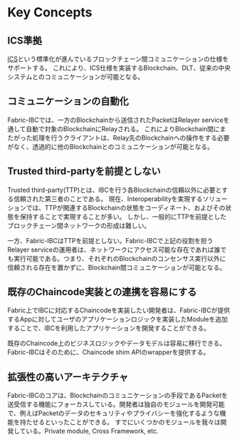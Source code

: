# Key Concepts

## ICS準拠

[ICS](https://github.com/cosmos/ics)という標準化が進んでいるブロックチェーン間コミュニケーションの仕様をサポートする。
これにより、ICS仕様を実装するBlockchain、DLT、従来の中央システムとのコミュニケーションが可能となる。

## コミュニケーションの自動化

Fabric-IBCでは、一方のBlockchainから送信されたPacketはRelayer serviceを通して自動で対象のBlockchainにRelayされる。
これによりBlockchain間にまたがった処理を行うクライアントは、Relay先のBlockchainへの操作をする必要がなく、透過的に他のBlockchainとのコミュニケーションが可能となる。

## Trusted third-partyを前提としない

Trusted third-party(TTP)とは、IBCを行う各Blockchainの信頼以外に必要とする信頼された第三者のことである。
現在、Interoperabilityを実現するソリューションでは、TTPが関連するBlockchainの状態をコーディネート、およびその状態を保持することで実現することが多い。
しかし、一般的にTTPを前提としたブロックチェーン間ネットワークの形成は難しい。

一方、Fabric-IBCはTTPを前提としない。Fabric-IBCで上記の役割を担うRelayer serviceの運用者は、ネットワークにアクセス可能な存在であれば誰でも実行可能である。つまり、それぞれのBlockchainのコンセンサス実行以外に信頼される存在を置かずに、Blockchain間コミュニケーションが可能となる。

## 既存のChaincode実装との連携を容易にする

Fabric上でIBCに対応するChaincodeを実装したい開発者は、Fabric-IBCが提供するAppに対してユーザのアプリケーションロジックを実装したModuleを追加することで、IBCを利用したアプリケーションを開発することができる。

既存のChaincode上のビジネスロジックやデータモデルは容易に移行できる。Fabric-IBCはそのために、Chaincode shim APIのwrapperを提供する。

## 拡張性の高いアーキテクチャ

Fabric-IBCのコアは、Blockchainのコミュニケーションの手段であるPacketを送受信する機能にフォーカスしている。開発者は独自のモジュールを開発可能で、例えばPacketのデータのセキュリティやプライバシーを強化するような機能を持たせるといったことができる。
すでにいくつかのモジュールを我々は開発している。Private module, Cross Framework, etc.
